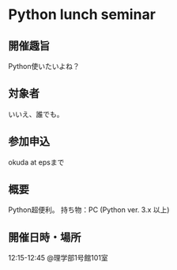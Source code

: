 # Python lunch seminar

## 開催趣旨
Python使いたいよね？

## 対象者
いいえ、誰でも。

## 参加申込
okuda at epsまで

## 概要
Python超便利。
持ち物：PC (Python ver. 3.x 以上)

## 開催日時・場所
12:15-12:45 @理学部1号館101室


